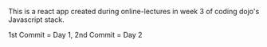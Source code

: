 This is a react app created during online-lectures in week 3 of coding dojo's Javascript stack.

1st Commit = Day 1,
2nd Commit = Day 2
